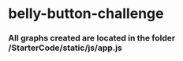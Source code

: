 # belly-button-challenge
<h3>All graphs created are located in the folder /StarterCode/static/js/app.js</h3>